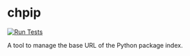 # chpip

[![Run Tests](https://github.com/Prodesire/chpip/actions/workflows/tests.yml/badge.svg?branch=main)](https://github.com/Prodesire/chpip/actions/workflows/tests.yml)

A tool to manage the base URL of the Python package index.
